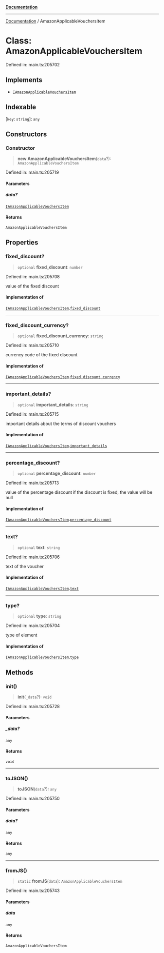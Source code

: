 [**Documentation**](../README.md)

***

[Documentation](../README.md) / AmazonApplicableVouchersItem

# Class: AmazonApplicableVouchersItem

Defined in: main.ts:205702

## Implements

- [`IAmazonApplicableVouchersItem`](../interfaces/IAmazonApplicableVouchersItem.md)

## Indexable

\[`key`: `string`\]: `any`

## Constructors

### Constructor

> **new AmazonApplicableVouchersItem**(`data`?): `AmazonApplicableVouchersItem`

Defined in: main.ts:205719

#### Parameters

##### data?

[`IAmazonApplicableVouchersItem`](../interfaces/IAmazonApplicableVouchersItem.md)

#### Returns

`AmazonApplicableVouchersItem`

## Properties

### fixed\_discount?

> `optional` **fixed\_discount**: `number`

Defined in: main.ts:205708

value of the fixed discount

#### Implementation of

[`IAmazonApplicableVouchersItem`](../interfaces/IAmazonApplicableVouchersItem.md).[`fixed_discount`](../interfaces/IAmazonApplicableVouchersItem.md#fixed_discount)

***

### fixed\_discount\_currency?

> `optional` **fixed\_discount\_currency**: `string`

Defined in: main.ts:205710

currency code of the fixed discount

#### Implementation of

[`IAmazonApplicableVouchersItem`](../interfaces/IAmazonApplicableVouchersItem.md).[`fixed_discount_currency`](../interfaces/IAmazonApplicableVouchersItem.md#fixed_discount_currency)

***

### important\_details?

> `optional` **important\_details**: `string`

Defined in: main.ts:205715

important details about the terms of discount vouchers

#### Implementation of

[`IAmazonApplicableVouchersItem`](../interfaces/IAmazonApplicableVouchersItem.md).[`important_details`](../interfaces/IAmazonApplicableVouchersItem.md#important_details)

***

### percentage\_discount?

> `optional` **percentage\_discount**: `number`

Defined in: main.ts:205713

value of the percentage discount
if the discount is fixed, the value will be null

#### Implementation of

[`IAmazonApplicableVouchersItem`](../interfaces/IAmazonApplicableVouchersItem.md).[`percentage_discount`](../interfaces/IAmazonApplicableVouchersItem.md#percentage_discount)

***

### text?

> `optional` **text**: `string`

Defined in: main.ts:205706

text of the voucher

#### Implementation of

[`IAmazonApplicableVouchersItem`](../interfaces/IAmazonApplicableVouchersItem.md).[`text`](../interfaces/IAmazonApplicableVouchersItem.md#text)

***

### type?

> `optional` **type**: `string`

Defined in: main.ts:205704

type of element

#### Implementation of

[`IAmazonApplicableVouchersItem`](../interfaces/IAmazonApplicableVouchersItem.md).[`type`](../interfaces/IAmazonApplicableVouchersItem.md#type)

## Methods

### init()

> **init**(`_data`?): `void`

Defined in: main.ts:205728

#### Parameters

##### \_data?

`any`

#### Returns

`void`

***

### toJSON()

> **toJSON**(`data`?): `any`

Defined in: main.ts:205750

#### Parameters

##### data?

`any`

#### Returns

`any`

***

### fromJS()

> `static` **fromJS**(`data`): `AmazonApplicableVouchersItem`

Defined in: main.ts:205743

#### Parameters

##### data

`any`

#### Returns

`AmazonApplicableVouchersItem`
